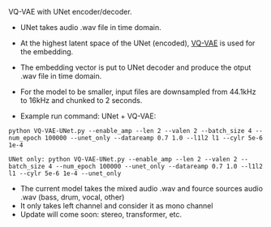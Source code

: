 VQ-VAE with UNet encoder/decoder.

- UNet takes audio .wav file in time domain.
- At the highest latent space of the UNet (encoded), [VQ-VAE](https://doi.org/10.48550/arXiv.1711.00937) is used for the embedding.
- The embedding vector is put to UNet decoder and produce the otput .wav file in time domain.

- For the model to be smaller, input files are downsampled from 44.1kHz to 16kHz and chunked to 2 seconds.

- Example run command:
UNet + VQ-VAE: 
```
python VQ-VAE-UNet.py --enable_amp --len 2 --valen 2 --batch_size 4 --num_epoch 100000 --unet_only --datareamp 0.7 1.0 --l1l2 l1 --cylr 5e-6 1e-4
```

```
UNet only: python VQ-VAE-UNet.py --enable_amp --len 2 --valen 2 --batch_size 4 --num_epoch 100000 --unet_only --datareamp 0.7 1.0 --l1l2 l1 --cylr 5e-6 1e-4 --unet_only
```

- The current model takes the mixed audio .wav and fource sources audio .wav (bass, drum, vocal, other)
- It only takes left channel and consider it as mono channel
- Update will come soon: stereo, transformer, etc.
